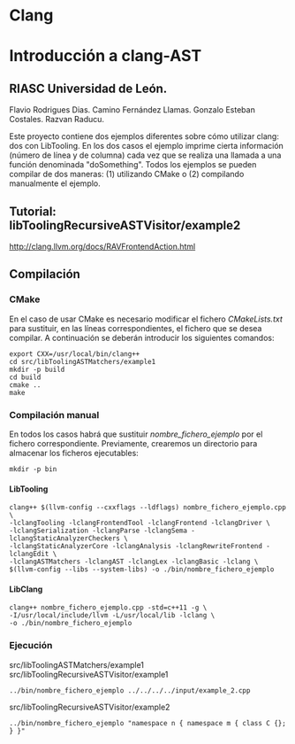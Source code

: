 # Clang
# Introducción a clang-AST

## RIASC Universidad de León.
Flavio Rodrigues Dias.
Camino Fernández Llamas.
Gonzalo Esteban Costales.
Razvan Raducu. 

Este proyecto contiene dos ejemplos diferentes sobre cómo utilizar clang: dos con LibTooling. En los dos casos el ejemplo imprime cierta información (número de línea y de columna) cada vez que se realiza una llamada a una función denominada "doSomething". Todos los ejemplos se pueden compilar de dos maneras: (1) utilizando CMake o (2) compilando manualmente el ejemplo.

## Tutorial: libToolingRecursiveASTVisitor/example2 

http://clang.llvm.org/docs/RAVFrontendAction.html

## Compilación

### CMake

En el caso de usar CMake es necesario modificar el fichero *CMakeLists.txt* para sustituir, en las líneas correspondientes, el fichero que se desea compilar. A continuación se deberán introducir los siguientes comandos:

```
export CXX=/usr/local/bin/clang++
cd src/libToolingASTMatchers/example1
mkdir -p build
cd build
cmake ..
make
```

### Compilación manual

En todos los casos habrá que sustituir *nombre_fichero_ejemplo* por el fichero correspondiente. Previamente, crearemos un directorio para almacenar los ficheros ejecutables:

```
mkdir -p bin
```

#### LibTooling

```
clang++ $(llvm-config --cxxflags --ldflags) nombre_fichero_ejemplo.cpp \
-lclangTooling -lclangFrontendTool -lclangFrontend -lclangDriver \
-lclangSerialization -lclangParse -lclangSema -lclangStaticAnalyzerCheckers \
-lclangStaticAnalyzerCore -lclangAnalysis -lclangRewriteFrontend -lclangEdit \
-lclangASTMatchers -lclangAST -lclangLex -lclangBasic -lclang \
$(llvm-config --libs --system-libs) -o ./bin/nombre_fichero_ejemplo
```

#### LibClang

```
clang++ nombre_fichero_ejemplo.cpp -std=c++11 -g \
-I/usr/local/include/llvm -L/usr/local/lib -lclang \
-o ./bin/nombre_fichero_ejemplo
```

### Ejecución

src/libToolingASTMatchers/example1  
src/libToolingRecursiveASTVisitor/example1
```
../bin/nombre_fichero_ejemplo ../../../../input/example_2.cpp

```
src/libToolingRecursiveASTVisitor/example2

```
../bin/nombre_fichero_ejemplo "namespace n { namespace m { class C {}; } }"

```
